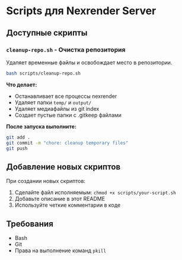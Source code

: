 # Scripts для Nexrender Server

## Доступные скрипты

### `cleanup-repo.sh` - Очистка репозитория

Удаляет временные файлы и освобождает место в репозитории.

```bash
bash scripts/cleanup-repo.sh
```

**Что делает:**

- Останавливает все процессы nexrender
- Удаляет папки `temp/` и `output/`
- Удаляет медиафайлы из git index
- Создает пустые папки с .gitkeep файлами

**После запуска выполните:**

```bash
git add .
git commit -m "chore: cleanup temporary files"
git push
```

## Добавление новых скриптов

При создании новых скриптов:

1. Сделайте файл исполняемым: `chmod +x scripts/your-script.sh`
2. Добавьте описание в этот README
3. Используйте четкие комментарии в коде

## Требования

- Bash
- Git
- Права на выполнение команд `pkill`
